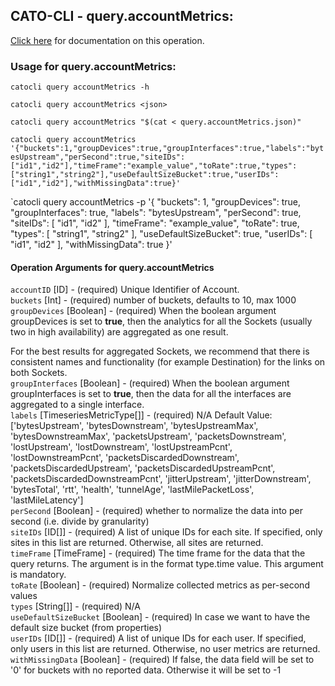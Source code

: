 
## CATO-CLI - query.accountMetrics:
[Click here](https://api.catonetworks.com/documentation/#query-query.accountMetrics) for documentation on this operation.

### Usage for query.accountMetrics:

`catocli query accountMetrics -h`

`catocli query accountMetrics <json>`

`catocli query accountMetrics "$(cat < query.accountMetrics.json)"`

`catocli query accountMetrics '{"buckets":1,"groupDevices":true,"groupInterfaces":true,"labels":"bytesUpstream","perSecond":true,"siteIDs":["id1","id2"],"timeFrame":"example_value","toRate":true,"types":["string1","string2"],"useDefaultSizeBucket":true,"userIDs":["id1","id2"],"withMissingData":true}'`

`catocli query accountMetrics -p '{
    "buckets": 1,
    "groupDevices": true,
    "groupInterfaces": true,
    "labels": "bytesUpstream",
    "perSecond": true,
    "siteIDs": [
        "id1",
        "id2"
    ],
    "timeFrame": "example_value",
    "toRate": true,
    "types": [
        "string1",
        "string2"
    ],
    "useDefaultSizeBucket": true,
    "userIDs": [
        "id1",
        "id2"
    ],
    "withMissingData": true
}'


#### Operation Arguments for query.accountMetrics ####

`accountID` [ID] - (required) Unique Identifier of Account.    
`buckets` [Int] - (required) number of buckets, defaults to 10, max 1000    
`groupDevices` [Boolean] - (required) When the boolean argument groupDevices is set to __true__, then the analytics for all the
Sockets (usually two in high availability) are aggregated as one result.

For the best results for aggregated Sockets, we recommend that there is consistent
names and functionality (for example Destination) for the links on both Sockets.    
`groupInterfaces` [Boolean] - (required) When the boolean argument groupInterfaces is set to __true__, then the data for all the
interfaces are aggregated to a single interface.    
`labels` [TimeseriesMetricType[]] - (required) N/A Default Value: ['bytesUpstream', 'bytesDownstream', 'bytesUpstreamMax', 'bytesDownstreamMax', 'packetsUpstream', 'packetsDownstream', 'lostUpstream', 'lostDownstream', 'lostUpstreamPcnt', 'lostDownstreamPcnt', 'packetsDiscardedDownstream', 'packetsDiscardedUpstream', 'packetsDiscardedUpstreamPcnt', 'packetsDiscardedDownstreamPcnt', 'jitterUpstream', 'jitterDownstream', 'bytesTotal', 'rtt', 'health', 'tunnelAge', 'lastMilePacketLoss', 'lastMileLatency']   
`perSecond` [Boolean] - (required) whether to normalize the data into per second (i.e. divide by granularity)    
`siteIDs` [ID[]] - (required) A list of unique IDs for each site. If specified, only sites in this list are returned. Otherwise, all sites are returned.    
`timeFrame` [TimeFrame] - (required) The time frame for the data that the query returns. The argument is in the format type.time value. This argument is mandatory.    
`toRate` [Boolean] - (required) Normalize collected metrics as per-second values    
`types` [String[]] - (required) N/A    
`useDefaultSizeBucket` [Boolean] - (required) In case we want to have the default size bucket (from properties)    
`userIDs` [ID[]] - (required) A list of unique IDs for each user. If specified, only users in this list are returned. Otherwise, no user metrics are returned.    
`withMissingData` [Boolean] - (required) If false, the data field will be set to '0' for buckets with no reported data. Otherwise it will be set to -1    
